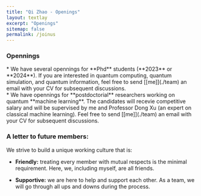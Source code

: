 ```yaml
---
title: "Qi Zhao - Openings"
layout: textlay
excerpt: "Openings"
sitemap: false
permalink: /joinus
---
```

<!-- ## Future Members -->
### Opennings
<div class="largefont">
<!-- We have multiple opennings for new Ph.D. students, Master students and undergraduate students to join our Group.  -->
<!-- Feel free to send [[me]](./team) an email for subsequent discussions.  -->
* We have several opennings for **Phd** students (**2023** or **2024**). If you are interested in quantum computing, quantum simulation, and quantum information, feel free to send [[me]](./team) an email with your CV for subsequent discussions.
</div>

<!-- ### Opennings -->
<div class="largefont">
* We have opennings for **postdoctorial** researchers working on quantum **machine learning**. The candidates will recevie competitive salary and will be supervised by me and Professor Dong Xu (an expert on classical machine learning). Feel free to send [[me]](./team) an email with your CV for subsequent discussions. 


### A letter to future members: 

<div class="largefont">
We strive to build a unique working culture that is: 

* **Friendly:** treating every member with mutual respects is the minimal requirement. Here, we, including myself, are all friends. 

* **Supportive:** we are here to help and support each other. As a team, we will go through all ups and downs during the process.
 
</div>


<br />
